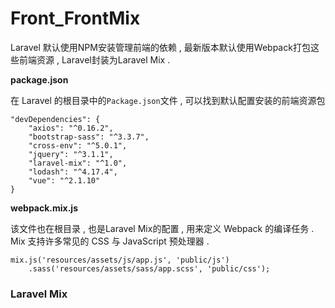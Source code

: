 # Front\_FrontMix

Laravel 默认使用NPM安装管理前端的依赖 , 最新版本默认使用Webpack打包这些前端资源 , Laravel封装为Laravel Mix .

**package.json**

在 Laravel 的根目录中的`Package.json`文件 , 可以找到默认配置安装的前端资源包

```
"devDependencies": {
    "axios": "^0.16.2",
    "bootstrap-sass": "^3.3.7",
    "cross-env": "^5.0.1",
    "jquery": "^3.1.1",
    "laravel-mix": "^1.0",
    "lodash": "^4.17.4",
    "vue": "^2.1.10"
}
```

**webpack.mix.js**

该文件也在根目录 , 也是Laravel Mix的配置 , 用来定义 Webpack 的编译任务 . Mix 支持许多常见的 CSS 与 JavaScript 预处理器 .

```
mix.js('resources/assets/js/app.js', 'public/js')
    .sass('resources/assets/sass/app.scss', 'public/css');
```

### Laravel Mix





